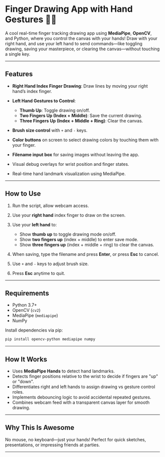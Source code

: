 # Finger Drawing App with Hand Gestures 🎨🤚

A cool real-time finger tracking drawing app using **MediaPipe**, **OpenCV**, and Python, where you control the canvas with your hands! Draw with your right hand, and use your left hand to send commands—like toggling drawing, saving your masterpiece, or clearing the canvas—without touching a single key.

---

## Features

* **Right Hand Index Finger Drawing**: Draw lines by moving your right hand’s index finger.
* **Left Hand Gestures to Control**:

  * **Thumb Up**: Toggle drawing on/off.
  * **Two Fingers Up (Index + Middle)**: Save the current drawing.
  * **Three Fingers Up (Index + Middle + Ring)**: Clear the canvas.
* **Brush size control** with `+` and `-` keys.
* **Color buttons** on screen to select drawing colors by touching them with your finger.
* **Filename input box** for saving images without leaving the app.
* Visual debug overlays for wrist position and finger states.
* Real-time hand landmark visualization using MediaPipe.

---

## How to Use

1. Run the script, allow webcam access.
2. Use your **right hand** index finger to draw on the screen.
3. Use your **left hand** to:

   * Show **thumb up** to toggle drawing mode on/off.
   * Show **two fingers up** (index + middle) to enter save mode.
   * Show **three fingers up** (index + middle + ring) to clear the canvas.
4. When saving, type the filename and press **Enter**, or press **Esc** to cancel.
5. Use `+` and `-` keys to adjust brush size.
6. Press **Esc** anytime to quit.

---

## Requirements

* Python 3.7+
* OpenCV (`cv2`)
* MediaPipe (`mediapipe`)
* NumPy

Install dependencies via pip:

```bash
pip install opencv-python mediapipe numpy
```

---

## How It Works 

* Uses **MediaPipe Hands** to detect hand landmarks.
* Detects finger positions relative to the wrist to decide if fingers are "up" or "down".
* Differentiates right and left hands to assign drawing vs gesture control roles.
* Implements debouncing logic to avoid accidental repeated gestures.
* Combines webcam feed with a transparent canvas layer for smooth drawing.

---

## Why This Is Awesome

No mouse, no keyboard—just your hands! Perfect for quick sketches, presentations, or impressing friends at parties.

---


